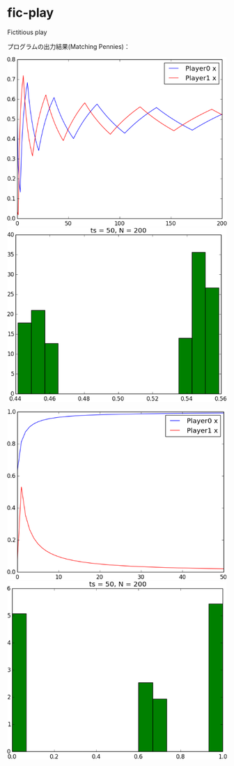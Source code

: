 fic-play
========

Fictitious play

プログラムの出力結果(Matching Pennies)：

![MP_x0_values](Matpenny200.png)
![MP_histogram](Matpenny_hist50_200.png)

![CO_x0_values](2coordgame50.png)
![CO_histogram](2coordgame_hist50_200.png)
